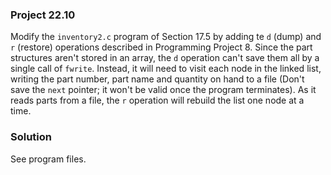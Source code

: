 ### Project 22.10

Modify the `inventory2.c` program of Section 17.5 by adding te `d` (dump) and
`r` (restore) operations described in Programming Project 8. Since the part
structures aren't stored in an array, the `d` operation can't save them all by a
single call of `fwrite`. Instead, it will need to visit each node in the linked
list, writing the part number, part name and quantity on hand to a file (Don't
save the `next` pointer; it won't be valid once the program terminates). As it
reads parts from a file, the `r` operation will rebuild the list one node at a
time.

### Solution

See program files.
